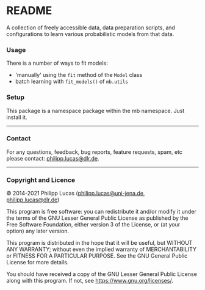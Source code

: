 # README #

A collection of freely accessible data, data preparation scripts, and configurations to learn various probabilistic models from that data.

### Usage ###

There is a number of ways to fit models: 

 * 'manually' using the `fit` method of the `Model` class 
 * batch learning with `fit_models()` of `mb.utils`

### Setup ###

This package is a namespace package within the mb namespace. 
Just install it.

-------

### Contact ###

For any questions, feedback, bug reports, feature requests, spam, etc please contact: [philipp.lucas@dlr.de](philipp.lucas@dlr.de).

-------

### Copyright and Licence ###

© 2014-2021 Philipp Lucas (philipp.lucas@uni-jena.de, philipp.lucas@dlr.de)

This program is free software: you can redistribute it and/or modify
it under the terms of the GNU Lesser General Public License as published by
the Free Software Foundation, either version 3 of the License, or
(at your option) any later version.

This program is distributed in the hope that it will be useful,
but WITHOUT ANY WARRANTY; without even the implied warranty of
MERCHANTABILITY or FITNESS FOR A PARTICULAR PURPOSE.  See the
GNU General Public License for more details.

You should have received a copy of the GNU Lesser General Public License
along with this program.  If not, see <https://www.gnu.org/licenses/>.

